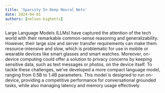 ```yaml
---
title: 'Sparsity In Deep Neural Nets'
date: 2024-04-01
authors: [nelson-bighetti]
---
```


Large Language Models (LLMs) have captured the attention of the tech world with their remarkable common-sense reasoning and generalizability. However, their large size and server transfer requirements can make them resource-intensive and slow, which is problematic for use in mobile or wearable devices like smart glasses and smart watches. Moreover, on-device computing could offer a solution to privacy concerns by keeping sensitive data, such as text messages or photos, on the device itself. To tackle these challenges, we’ve developed a more compact language model, ranging from 0.5B to 1.4B parameters. This model is designed to run on-device, providing a competitive performance for conversational grounded tasks, while also managing latency and memory usage effectively. 
